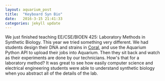 ```yaml
---
layout: aquarium_post
title:  "Keyboard Syn Bio"
date:   2016-3-15 21:41:33
categories: jekyll update
---
```


We just finished teaching EE/CSE/BIOEN 425: Laboratory Methods in Synthetic Biology. This year we tried something very different. We had students design their DNA and strains in <a href="https://github.com/klavinslab/coral">Coral</a>, and use the Aquarium Python API to upload their jobs into Aquarium. Then they sit back and watch as their experiments are done by our technicians. How's that for a laboratory method? It was great to see how easily computer science and electrical engineering students were able to understand synthetic biology when you abstract all of the details of the lab.
